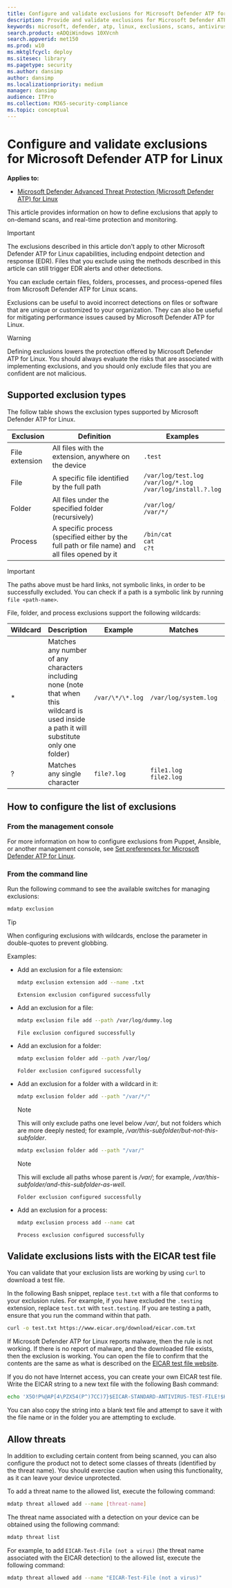 ```yaml
---
title: Configure and validate exclusions for Microsoft Defender ATP for Linux
description: Provide and validate exclusions for Microsoft Defender ATP for Linux. Exclusions can be set for files, folders, and processes.
keywords: microsoft, defender, atp, linux, exclusions, scans, antivirus
search.product: eADQiWindows 10XVcnh
search.appverid: met150
ms.prod: w10
ms.mktglfcycl: deploy
ms.sitesec: library
ms.pagetype: security
ms.author: dansimp
author: dansimp
ms.localizationpriority: medium
manager: dansimp
audience: ITPro
ms.collection: M365-security-compliance 
ms.topic: conceptual
---
```


# Configure and validate exclusions for Microsoft Defender ATP for Linux

**Applies to:**

- [Microsoft Defender Advanced Threat Protection (Microsoft Defender ATP) for Linux](microsoft-defender-atp-linux.md)

This article provides information on how to define exclusions that apply to on-demand scans, and real-time protection and monitoring.

> [!IMPORTANT]
> The exclusions described in this article don't apply to other Microsoft Defender ATP for Linux capabilities, including endpoint detection and response (EDR). Files that you exclude using the methods described in this article can still trigger EDR alerts and other detections.

You can exclude certain files, folders, processes, and process-opened files from Microsoft Defender ATP for Linux scans.

Exclusions can be useful to avoid incorrect detections on files or software that are unique or customized to your organization. They can also be useful for mitigating performance issues caused by Microsoft Defender ATP for Linux.

> [!WARNING]
> Defining exclusions lowers the protection offered by Microsoft Defender ATP for Linux. You should always evaluate the risks that are associated with implementing exclusions, and you should only exclude files that you are confident are not malicious.

## Supported exclusion types

The follow table shows the exclusion types supported by Microsoft Defender ATP for Linux.

Exclusion | Definition | Examples
---|---|---
File extension | All files with the extension, anywhere on the device | `.test`
File | A specific file identified by the full path | `/var/log/test.log`<br/>`/var/log/*.log`<br/>`/var/log/install.?.log`
Folder | All files under the specified folder (recursively) | `/var/log/`<br/>`/var/*/`
Process | A specific process (specified either by the full path or file name) and all files opened by it | `/bin/cat`<br/>`cat`<br/>`c?t`

> [!IMPORTANT]
> The paths above must be hard links, not symbolic links, in order to be successfully excluded. You can check if a path is a symbolic link by running `file <path-name>`.

File, folder, and process exclusions support the following wildcards:

Wildcard | Description | Example | Matches | Does not match
---|---|---|---|---
\* |	Matches any number of any characters including none (note that when this wildcard is used inside a path it will substitute only one folder) | `/var/\*/\*.log` | `/var/log/system.log` | `/var/log/nested/system.log`
? | Matches any single character | `file?.log` | `file1.log`<br/>`file2.log` | `file123.log`

## How to configure the list of exclusions

### From the management console

For more information on how to configure exclusions from Puppet, Ansible, or another management console, see [Set preferences for Microsoft Defender ATP for Linux](linux-preferences.md).

### From the command line

Run the following command to see the available switches for managing exclusions:

```bash
mdatp exclusion
```

> [!TIP]
> When configuring exclusions with wildcards, enclose the parameter in double-quotes to prevent globbing.

Examples:

- Add an exclusion for a file extension:

    ```bash
    mdatp exclusion extension add --name .txt
    ```
    ```Output
    Extension exclusion configured successfully
    ```

- Add an exclusion for a file:

    ```bash
    mdatp exclusion file add --path /var/log/dummy.log
    ```
    ```Output
    File exclusion configured successfully
    ```

- Add an exclusion for a folder:

    ```bash
    mdatp exclusion folder add --path /var/log/
    ```
    ```Output
    Folder exclusion configured successfully
    ```

- Add an exclusion for a folder with a wildcard in it:

    ```bash
    mdatp exclusion folder add --path "/var/*/"
    ```

    > [!NOTE]
    > This will only exclude paths one level below */var/*, but not folders which are more deeply nested; for example, */var/this-subfolder/but-not-this-subfolder*.
    
    ```bash
    mdatp exclusion folder add --path "/var/"
    ```
    > [!NOTE]
    > This will exclude all paths whose parent is */var/*; for example, */var/this-subfolder/and-this-subfolder-as-well*.

    ```Output
    Folder exclusion configured successfully
    ```

- Add an exclusion for a process:

    ```bash
    mdatp exclusion process add --name cat
    ```
    ```Output    
    Process exclusion configured successfully
    ```

## Validate exclusions lists with the EICAR test file

You can validate that your exclusion lists are working by using `curl` to download a test file.

In the following Bash snippet, replace `test.txt` with a file that conforms to your exclusion rules. For example, if you have excluded the `.testing` extension, replace `test.txt` with `test.testing`. If you are testing a path, ensure that you run the command within that path.

```bash
curl -o test.txt https://www.eicar.org/download/eicar.com.txt
```

If Microsoft Defender ATP for Linux reports malware, then the rule is not working. If there is no report of malware, and the downloaded file exists, then the exclusion is working. You can open the file to confirm that the contents are the same as what is described on the [EICAR test file website](http://2016.eicar.org/86-0-Intended-use.html).

If you do not have Internet access, you can create your own EICAR test file. Write the EICAR string to a new text file with the following Bash command:

```bash
echo 'X5O!P%@AP[4\PZX54(P^)7CC)7}$EICAR-STANDARD-ANTIVIRUS-TEST-FILE!$H+H*' > test.txt
```

You can also copy the string into a blank text file and attempt to save it with the file name or in the folder you are attempting to exclude.

## Allow threats

In addition to excluding certain content from being scanned, you can also configure the product not to detect some classes of threats (identified by the threat name). You should exercise caution when using this functionality, as it can leave your device unprotected.

To add a threat name to the allowed list, execute the following command:

```bash
mdatp threat allowed add --name [threat-name]
```

The threat name associated with a detection on your device can be obtained using the following command:

```bash
mdatp threat list
```

For example, to add `EICAR-Test-File (not a virus)` (the threat name associated with the EICAR detection) to the allowed list, execute the following command:

```bash
mdatp threat allowed add --name "EICAR-Test-File (not a virus)"
```